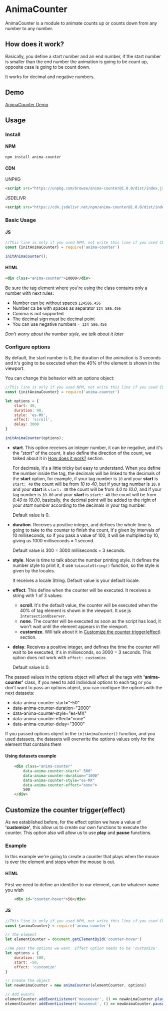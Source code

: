 # AnimaCounter

AnimaCounter is a module to animate counts up or counts down from any number to any number.

## How does it work?

Basically, you define a start number and an end number, if the start number is smaller than the end number the animation is going to be count up, opposite case is going to be count down.

It works for decimal and negative numbers.

## Demo
[AnimaCounter Demo](https://r-maciel.github.io/anima-counter/demo/)


## Usage

### Install

#### NPM

  ```
  npm install anima-counter
  ```
#### CDN

UNPKG
```html
<script src="https://unpkg.com/browse/anima-counter@1.0.0/dist/index.js"></script>
```

JSDELIVR
```html
<script src="https://cdn.jsdelivr.net/npm/anima-counter@1.0.0/dist/index.js"></script>
```


### Basic Usage

#### JS
```javascript
//This line is only if you used NPM, not write this line if you used CDN
const {initAnimaCounter} = require('anima-counter')

initAnimaCounter();
```
#### HTML
```html
<div class="anima-counter">10000</div>
```
Be sure the tag element where you're using the class contains only a number with next rules:

- Number can be without spaces `124586.456`
- Number ca be with spaces as separator `124 586.456`
- Comma is not sopported
- The decimal sign must be decimal point
- You can use negative numbers `- 124 586.456`

*Don't worry about the number style, we talk about it later*

### Configure options

By default, the start number is 0, the duration of the animation is 3 seconds and it's going to be executed when the 40% of the element is shown in the viewport.

You can change this behavior with an options object:

```javascript
//This line is only if you used NPM, not write this line if you used CDN
const {initAnimaCounter} = require('anima-counter')

let options = {
    start: 40,
    duration: 90,
    style: 'es-MX',
    effect: 'scroll',
    delay: 3000
}

initAnimaCounter(options);
```

- **start**.  This option receives an integer number, it can be negative, and it's the *"start"* of the count, it also define the direction of the count, we talked about it in [How does it work?](#how-does-it-work) section. 
  
  For decimals, it's a little tricky but easy to understand. When you define the number inside the tag, the decimals will be linked to the decimals of the **start** option, for example, if your tag number is `10` and your **start** is `start: 40` the count will be from *10 to 40*, but if your tag number is `10.0` and your **start** is `start: 40` the count will be from *4.0 to 10.0*, and if your tag number is `10.00` and your **start** is `start: 40` the count will be from *0.40 to 10.00*, basically, the decimal point will be added to the right of your *start number* according to the decimals in your tag number. 
  
  Default value is 0.

- **duration**. Receives a positive integer, and defines the whole time is going to take to the counter to finish the count, it's given by intervals of 10 milliseconds, so if you pass a value of 100, it will be multiplied by 10, giving us 1000 milliseconds = 1 second. 
  
  Default value is 300 = 3000 milliseconds = 3 seconds.

- **style**. Now is time to talk about the number printing style. It defines the number style to print it, it use `toLocaleString()` function, so the style is given by the locales. 
  
  It receives a locale String. Default value is your default locale.

- **effect**. This define when the counter will be executed. It receives a string with 1 of 3 values:
  - **scroll**. It's the default value, the counter will be executed when the 40% of tag element is shown in the viewport. It use js `IntersectionObserver`.
  - **none**. The counter will be executed as soon as the script has load, it won't wait until the element appears in the viewport.
  - **customize**. Will talk about it in [Customize the counter trigger(effect)](#customize-the-counter-triggereffect) section.

- **delay**. Receives a positive integer, and defines the time the counter will wait to be executed, it's in milliseconds, so 3000 = 3 seconds. This option does not work with `effect: customize`.
  
  Default value is 0.

The passed values in the options object will affect all the tags with **'anima-counter'** class, if you need to add individual options to each tag or you don't want to pass an options object, you can configure the options with the next datasets:

- data-anima-counter-start="-50"
- data-anima-counter-duration="2000"
- data-anima-counter-style="es-MX"
- data-anima-counter-effect="none"
- data-anima-counter-delay="3000"

If you passed options object in the `initAnimaCounter()` function, and you used datasets, the datasets will overwrite the options values only for the element that contains them

#### Using datasets example

```html
    <div class="anima-counter"
        data-anima-counter-start="-500"
        data-anima-counter-duration="1000"
        data-anima-counter-style="es-MX"
        data-anima-counter-effect="none">
        500
    </div>
```

## Customize the counter trigger(effect)
As we established before, for the effect option we have a value of **'customize'**, this allow us to create our own functions to execute the counter. 
This option also will allow us to use **play** and **pause** functions.

### Example
In this example we're going to create a counter that plays when the mouse is over the element and stops when the mouse is out.

#### HTML
First we need to define an identifier to our element, can be whatever name you wish
```html
    <div id="counter-hover">50</div>
```

#### JS
```javascript
//This line is only if you used NPM, not write this line if you used CDN
const {animaCounter} = require('anima-counter')

// The element
let elementCounter = document.getElementById('counter-hover')

//We pass the options we want. Effect option needs to be 'customize'.
let options = {
    duration: 500, 
    start: -50, 
    effect: 'customize'
}

// Create the object
let newAnimaCounter = new animaCounter(elementCounter, options)

// Add events
elementCounter.addEventListener('mouseover', () => newAnimaCounter.play())
elementCounter.addEventListener('mouseout', () => newAnimaCounter.pause())
```